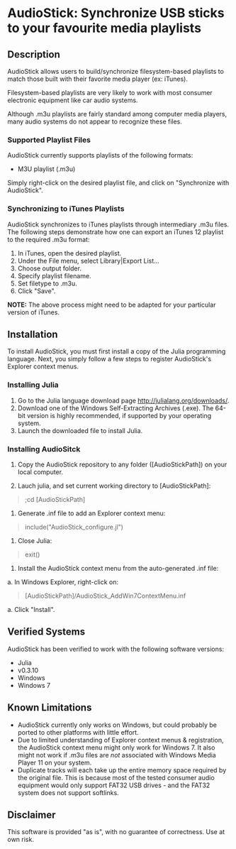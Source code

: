 # AudioStick: Synchronize USB sticks to your favourite media playlists

## Description
AudioStick allows users to build/synchronize filesystem-based playlists to
match those built with their favorite media player (ex: iTunes).

Filesystem-based playlists are very likely to work with most consumer
electronic equipment like car audio systems.

Although .m3u playlists are fairly standard among computer media players,
many audio systems do not appear to recognize these files.


### Supported Playlist Files
AudioStick currently supports playlists of the following formats:

- M3U playlist (.m3u)

Simply right-click on the desired playlist file, and click on
"Synchronize with AudioStick".

### Synchronizing to iTunes Playlists
AudioStick synchronizes to iTunes playlists through intermediary .m3u files.
The following steps demonstrate how one can export an iTunes 12 playlist to
the required .m3u format:

1. In iTunes, open the desired playlist.
1. Under the File menu, select Library|Export List...
1. Choose output folder.
1. Specify playlist filename.
1. Set filetype to .m3u.
1. Click "Save".

**NOTE:** The above process might need to be adapted for your particular
version of iTunes.

## Installation
To install AudioStick, you must first install a copy of the Julia programming
language.  Next, you simply follow a few steps to register AudioStick's
Explorer context menus.

### Installing Julia

1. Go to the Julia language download page <http://julialang.org/downloads/>.
1. Download one of the Windows Self-Extracting Archives (.exe).  The 64-bit version is highly recommended, if supported by your operating system.
1. Launch the downloaded file to install Julia.

### Installing AudioSitck

1. Copy the AudioStick repository to any folder ([AudioStickPath]) on your
local computer.

1. Lauch julia, and set current working directory to [AudioStickPath]:
>;cd [AudioStickPath]

1. Generate .inf file to add an Explorer context menu:
>include("AudioStick\_configure.jl")

1. Close Julia:
>exit()

1. Install the AudioStick context menu from the auto-generated .inf file:

  a. In Windows Explorer, right-click on:
  >[AudioStickPath]/AudioStick\_AddWin7ContextMenu.inf

  a. Click "Install".

## Verified Systems
AudioStick has been verified to work with the following software versions:

- Julia
 - v0.3.10
- Windows
 - Windows 7

## Known Limitations

- AudioStick currently only works on Windows, but could probably be ported to
other platforms with little effort.
- Due to limited understanding of Explorer context menus & registration, the
AudioStick context menu might only work for Windows 7.  It also might not
work if .m3u files are *not* associated with Windows Media Player 11 on your
system.
- Duplicate tracks will each take up the entire memory space required by the
original file.  This is because most of the tested consumer audio equipment
would only support FAT32 USB drives - and the FAT32 system does not support
softlinks.

## Disclaimer
This software is provided "as is", with no guarantee of correctness.  Use at own risk.
